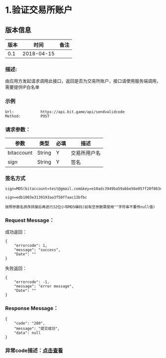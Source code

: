 # 1.验证交易所账户

## 版本信息
版本 | 时间 |   备注
-- | -- |   --
0.1 | 2018-04-15

### 描述:
由应用方发起请求调用此接口，返回是否为交易所账户，接口请使用服务端调用，需要提供IP白名单


### 示例

``` 
Url:            https://api.bit.game/api/sendvalidcode
Method:         POST

```

### 请求参数：


 参数           |     类型        |必填| 描述         
------------ |     -------------|--|         -----------
 bitaccount    | String    |Y| 交易所用户名
 sign     | String        |Y| 签名   
 
 
 ### 签名方式
 ```
 sign=MD5(bitaccount=test@gmail.com&key=e10adc3949ba59abbe56e057f20f883e).toLowerCase()
 
 sign=edb1003e3139193aa3f50ffaac13bfbc
 
 按照参数名排序拼接后再进行32位小写MD5编码(如有空参数需使用""字符串不要传null值)
 ```
 ### Request Message：
成功返回：
``` 
{
    "errorcode": 1,
    "message": "success",
    "Date": ""
}
```
失败返回：
``` 
{
    "errorcode": -1,
    "message": "error message",
    "Date": ""
}
```
### Response Message：

``` 
{
    "code": "200",
    "message": "提交成功",
    "data": null
}

```

### 异常code描述：[点击查看](http://note.youdao.com/noteshare?id=19354d850117ebb779e05aaa2a8c2d33&sub=59A85E4F87074E388CB20CFE46825FCA)
